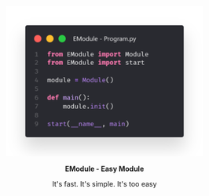 <p align='center'>
    <img src="./src/example.png" width="400">
</p>

<p align='center'><b>EModule - Easy Module</b></p>
<p align='center'>It's fast. It's simple. It's too easy</p>
